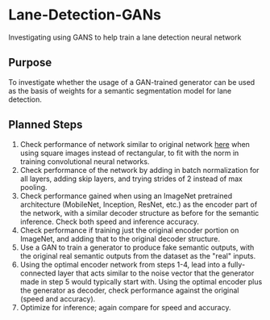 # Lane-Detection-GANs
Investigating using GANS to help train a lane detection neural network

## Purpose
To investigate whether the usage of a GAN-trained generator can be used as the basis of weights for a semantic segmentation model for lane detection.

## Planned Steps
1. Check performance of network similar to original network [here](https://github.com/mvirgo/MLND-Capstone) when using square images instead of rectangular, to fit with the norm in training convolutional neural networks.
2. Check performance of the network by adding in batch normalization for all layers, adding skip layers, and trying strides of 2 instead of max pooling.
3. Check performance gained when using an ImageNet pretrained architecture (MobileNet, Inception, ResNet, etc.) as the encoder part of the network, with a similar decoder structure as before for the semantic inference. Check both speed and inference accuracy.
4. Check performance if training just the original encoder portion on ImageNet, and adding that to the original decoder structure.
5. Use a GAN to train a generator to produce fake semantic outputs, with the original real semantic outputs from the dataset as the "real" inputs. 
6. Using the optimal encoder network from steps 1-4, lead into a fully-connected layer that acts similar to the noise vector that the generator made in step 5 would typically start with. Using the optimal encoder plus the generator as decoder, check performance against the original (speed and accuracy).
7. Optimize for inference; again compare for speed and accuracy.
